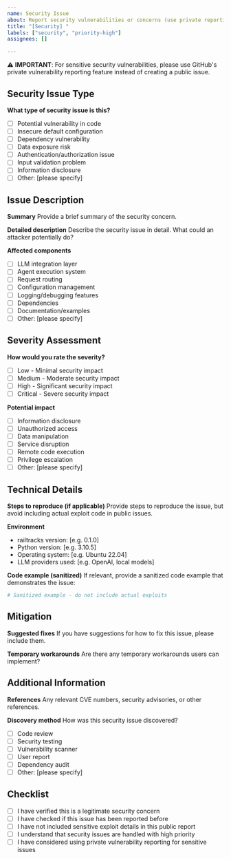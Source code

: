 ```yaml
---
name: Security Issue
about: Report security vulnerabilities or concerns (use private reporting for sensitive issues)
title: "[Security] "
labels: ["security", "priority-high"]
assignees: []

---
```


⚠️ **IMPORTANT**: For sensitive security vulnerabilities, please use GitHub's private vulnerability reporting feature instead of creating a public issue.

## Security Issue Type
**What type of security issue is this?**
- [ ] Potential vulnerability in code
- [ ] Insecure default configuration
- [ ] Dependency vulnerability
- [ ] Data exposure risk
- [ ] Authentication/authorization issue
- [ ] Input validation problem
- [ ] Information disclosure
- [ ] Other: [please specify]

## Issue Description
**Summary**
Provide a brief summary of the security concern.

**Detailed description**
Describe the security issue in detail. What could an attacker potentially do?

**Affected components**
- [ ] LLM integration layer
- [ ] Agent execution system
- [ ] Request routing
- [ ] Configuration management
- [ ] Logging/debugging features
- [ ] Dependencies
- [ ] Documentation/examples
- [ ] Other: [please specify]

## Severity Assessment
**How would you rate the severity?**
- [ ] Low - Minimal security impact
- [ ] Medium - Moderate security impact
- [ ] High - Significant security impact
- [ ] Critical - Severe security impact

**Potential impact**
- [ ] Information disclosure
- [ ] Unauthorized access
- [ ] Data manipulation
- [ ] Service disruption
- [ ] Remote code execution
- [ ] Privilege escalation
- [ ] Other: [please specify]

## Technical Details
**Steps to reproduce (if applicable)**
Provide steps to reproduce the issue, but avoid including actual exploit code in public issues.

**Environment**
- railtracks version: [e.g. 0.1.0]
- Python version: [e.g. 3.10.5]
- Operating system: [e.g. Ubuntu 22.04]
- LLM providers used: [e.g. OpenAI, local models]

**Code example (sanitized)**
If relevant, provide a sanitized code example that demonstrates the issue:
```python
# Sanitized example - do not include actual exploits
```

## Mitigation
**Suggested fixes**
If you have suggestions for how to fix this issue, please include them.

**Temporary workarounds**
Are there any temporary workarounds users can implement?

## Additional Information
**References**
Any relevant CVE numbers, security advisories, or other references.

**Discovery method**
How was this security issue discovered?
- [ ] Code review
- [ ] Security testing
- [ ] Vulnerability scanner
- [ ] User report
- [ ] Dependency audit
- [ ] Other: [please specify]

## Checklist
- [ ] I have verified this is a legitimate security concern
- [ ] I have checked if this issue has been reported before
- [ ] I have not included sensitive exploit details in this public report
- [ ] I understand that security issues are handled with high priority
- [ ] I have considered using private vulnerability reporting for sensitive issues